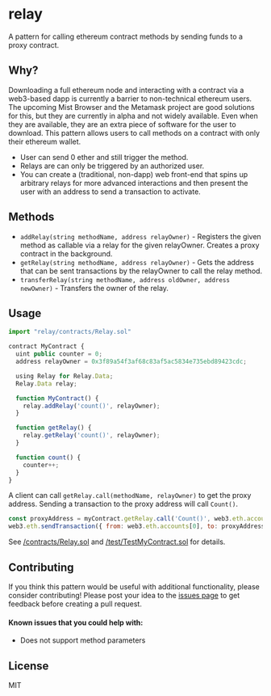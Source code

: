# relay

A pattern for calling ethereum contract methods by sending funds to a proxy contract.

## Why?

Downloading a full ethereum node and interacting with a contract via a web3-based dapp is currently a barrier to non-technical ethereum users. The upcoming Mist Browser and the Metamask project are good solutions for this, but they are currently in alpha and not widely available. Even when they are available, they are an extra piece of software for the user to download. This pattern allows users to call methods on a contract with only their ethereum wallet. 

- User can send 0 ether and still trigger the method. 
- Relays are can only be triggered by an authorized user.
- You can create a (traditional, non-dapp) web front-end that spins up arbitrary relays for more advanced interactions and then present the user with an address to send a transaction to activate.

## Methods

- `addRelay(string methodName, address relayOwner)` - Registers the given method as callable via a relay for the given relayOwner. Creates a proxy contract in the background.
- `getRelay(string methodName, address relayOwner)` - Gets the address that can be sent transactions by the relayOwner to call the relay method.
- `transferRelay(string methodName, address oldOwner, address newOwner)` - Transfers the owner of the relay.

## Usage

```js
import "relay/contracts/Relay.sol"

contract MyContract {
  uint public counter = 0;
  address relayOwner = 0x3f89a54f3af68c83af5ac5834e735ebd89423cdc;

  using Relay for Relay.Data;
  Relay.Data relay;

  function MyContract() {
    relay.addRelay('count()', relayOwner);
  }

  function getRelay() {
    relay.getRelay('count()', relayOwner);
  }

  function count() {
    counter++;
  }
}
```

A client can call `getRelay.call(methodName, relayOwner)` to get the proxy address. Sending a transaction to the proxy address will call `Count()`.

```js
const proxyAddress = myContract.getRelay.call('Count()', web3.eth.accounts[0])
web3.eth.sendTransaction({ from: web3.eth.accounts[0], to: proxyAddress })
```

See [/contracts/Relay.sol](https://github.com/Shapeshift-Public/relay/blob/master/contracts/MyContract.sol) and [/test/TestMyContract.sol](https://github.com/Shapeshift-Public/relay/blob/master/test/TestMyContract.js) for details.

## Contributing

If you think this pattern would be useful with additional functionality, please consider contributing! Please post your idea to the [issues page](https://github.com/Shapeshift-Public/relay/issues) to get feedback before creating a pull request.

#### Known issues that you could help with:

- Does not support method parameters

## License

MIT
